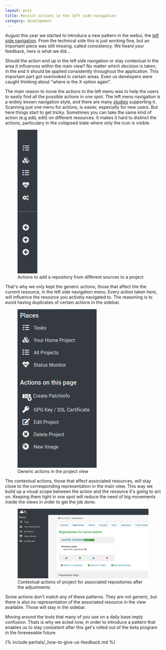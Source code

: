 ```yaml
---
layout: post
title: Revisit actions in the left side navigation
category: development
---
```


August this year we started to introduce a new pattern in the webui, the
[left side navigation](https://openbuildservice.org/2020/08/17/left-side-navigation/).
From the technical side this is just working fine, but an important piece was still
missing, called consistency. We heard your feedback, here is what we did...

Should the action end up in the left side navigation or stay contextual in the area it
influences within the main view? No matter which decision is taken, in the end it should
be applied consistently throughout the application. This important part got overlooked
in certain areas. Even us developers were caught thinking about "where is the X option again".

The main reason to move the actions to the left menu was to help the users to easily
find all the possible actions in one spot. The left menu navigation is a widely known
navigation style, and there are many [studies](https://uxmovement.com/navigation/the-fastest-navigation-layout-for-a-three-level-menu/)
supporting it. Scanning just one menu for actions, is easier, especially for new users.
But here things start to get tricky. Sometimes you can take the same kind of action (e.g add, edit)
on different resources. It makes it hard to distinct the actions, particulary in
the collapsed state where only the icon is visible.

<figure>
  <img src="/images/posts/sprint_88_example_repeated_actions.png" alt="Duplicated add action for project repositories">
  <figcaption>Actions to add a repository from different sources to a project</figcaption>
</figure>

That's why we only kept the generic actions, those that affect the
the current resource, in the left side navigation menu. Every action taken here,
will influence the resource you actively navigated to. The reasoning is to
avoid having duplicates of certain actions in the sidebar.

<figure>
  <img src="/images/posts/sprint_88_example_generic_actions_of_project.png" alt="Generic actions in the project view">
  <figcaption>Generic actions in the project view</figcaption>
</figure>

The contextual actions, those that affect associated resources, will stay close to the
corresponding representation in the main view. This way we build up a visual scope
between the action and the resource it's going to act on. Keeping them tight in one
spot will reduce the need of big movements inside the views in order to get
the job done.

<figure>
  <img src="/images/posts/sprint_88_move_contextual_actions.png" alt="Contextual actions of project for associated repositories">
  <figcaption>Contextual actions of project for associated repositories after the adjustments</figcaption>
</figure>

Some actions don't match any of these patterns. They are not generic, but there
is also no representation of the associated resource in the view available. Those
will stay in the sidebar.

Moving around the tools that many of you use on a daily base imply confusion.
Thats is why we acted now, in order to introduce a pattern that enables us to stay
consistent after this get's rolled out of the beta program in the foreseeable future.

{% include partials/_how-to-give-us-feedback.md %}

